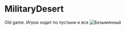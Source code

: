 # MilitaryDesert
Old game. Игрок ходит по пустыни и все
![Безымянный](https://user-images.githubusercontent.com/37297335/149661421-5e9588fc-e649-4e66-8aaa-e118998de60b.png)
